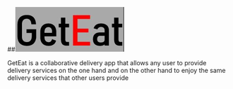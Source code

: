 ##![](images/%E2%80%8F%E2%80%8Ficon.JPG)

GetEat is a collaborative delivery app that allows any user to provide delivery services on the one hand and on the other hand to enjoy the same delivery services that other users provide
